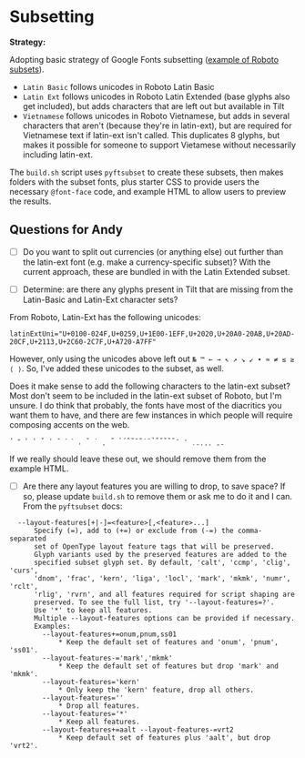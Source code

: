 # Subsetting

**Strategy:**

Adopting basic strategy of Google Fonts subsetting ([example of Roboto subsets](https://fonts.googleapis.com/css?family=Roboto&display=swap)).
- `Latin Basic` follows unicodes in Roboto Latin Basic
- `Latin Ext` follows unicodes in Roboto Latin Extended (base glyphs also get included), but adds characters that are left out but available in Tilt
- `Vietnamese` follows unicodes in Roboto Vietnamese, but adds in several characters that aren't (because they're in latin-ext), but are required for Vietnamese text if latin-ext isn't called. This duplicates 8 glyphs, but makes it possible for someone to support Vietamese without necessarily including latin-ext.

The `build.sh` script uses `pyftsubset` to create these subsets, then makes folders with the subset fonts, plus starter CSS to provide users the necessary `@font-face` code, and example HTML to allow users to preview the results.

## Questions for Andy

- [ ] Do you want to split out currencies (or anything else) out further than the latin-ext font (e.g. make a currency-specific subset)? With the current approach, these are bundled in with the Latin Extended subset.

- [ ] Determine: are there any glyphs present in Tilt that are missing from the Latin-Basic and Latin-Ext character sets?

From Roboto, Latin-Ext has the following unicodes:

```
latinExtUni="U+0100-024F,U+0259,U+1E00-1EFF,U+2020,U+20A0-20AB,U+20AD-20CF,U+2113,U+2C60-2C7F,U+A720-A7FF"
```

However, only using the unicodes above left out `№ ™ ← → ↖ ↗ ↘ ↙ ∙ ≈ ≠ ≤ ≥ ⟨ ⟩`. So, I've added these unicodes to the subset, as well.

Does it make sense to add the following characters to the latin-ext subset? Most don't seem to be included in the latin-ext subset of Roboto, but I'm unsure. I do think that probably, the fonts have most of the diacritics you want them to have, and there are few instances in which people will require composing accents on the web.

```
ʹ ʺ ʾ ʿ ˇ ˈ ˉ ˊ ˋ ˌ ˘ ˙ ˛ ˝ ̀ ́ ̂ ̃ ̄ ̆ ̇ ̈ ̉ ̊ ̋ ̌ ̏ ̑ ̒ ̛ ̣ ̤ ̦ ̧ ̨ ̮ ̱ 
```

If we really should leave these out, we should remove them from the example HTML.

- [ ] Are there any layout features you are willing to drop, to save space? If so, please update `build.sh` to remove them or ask me to do it and I can. From the `pyftsubset` docs:

```
  --layout-features[+|-]=<feature>[,<feature>...]
      Specify (=), add to (+=) or exclude from (-=) the comma-separated
      set of OpenType layout feature tags that will be preserved.
      Glyph variants used by the preserved features are added to the
      specified subset glyph set. By default, 'calt', 'ccmp', 'clig', 'curs',
      'dnom', 'frac', 'kern', 'liga', 'locl', 'mark', 'mkmk', 'numr', 'rclt',
      'rlig', 'rvrn', and all features required for script shaping are
      preserved. To see the full list, try '--layout-features=?'.
      Use '*' to keep all features.
      Multiple --layout-features options can be provided if necessary.
      Examples:
        --layout-features+=onum,pnum,ss01
            * Keep the default set of features and 'onum', 'pnum', 'ss01'.
        --layout-features-='mark','mkmk'
            * Keep the default set of features but drop 'mark' and 'mkmk'.
        --layout-features='kern'
            * Only keep the 'kern' feature, drop all others.
        --layout-features=''
            * Drop all features.
        --layout-features='*'
            * Keep all features.
        --layout-features+=aalt --layout-features-=vrt2
            * Keep default set of features plus 'aalt', but drop 'vrt2'.
```
